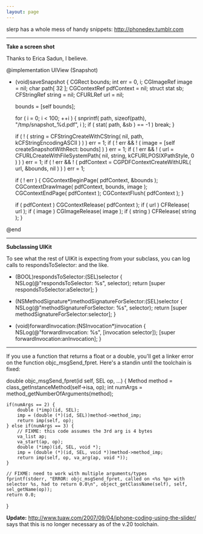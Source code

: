 ```yaml
---
layout: page
---
```




slerp has a whole mess of handy snippets: http://phonedev.tumblr.com

----

**Take a screen shot**

Thanks to Erica Sadun, I believe.

    
@implementation UIView (Snapshot)

- (void)saveSnapshot
{
	CGRect bounds;
	int err = 0, i;
	CGImageRef image = nil;
	char path[ 32 ];
	CGContextRef pdfContext = nil;
	struct stat sb;
	CFStringRef string = nil;
	CFURLRef url = nil;
	
	bounds = [self bounds];
	
	for ( i = 0; i < 100; ++i )
	{
		snprintf( path, sizeof(path), "/tmp/snapshot_%d.pdf", i );
		if ( stat( path, &sb ) == -1 ) break;
	}
	
	if ( ! ( string = CFStringCreateWithCString( nil, path, kCFStringEncodingASCII ) ) ) err = 1;
	if ( ! err && ! ( image = [self createSnapshotWithRect: bounds] ) ) err = 1;
	if ( ! err && ! ( url = CFURLCreateWithFileSystemPath( nil, string, kCFURLPOSIXPathStyle, 0 ) ) ) err = 1;
	if ( ! err && ! ( pdfContext = CGPDFContextCreateWithURL( url, &bounds, nil ) ) ) err = 1;

	if ( ! err ) {
		CGContextBeginPage( pdfContext, &bounds );
		CGContextDrawImage( pdfContext, bounds, image );
		CGContextEndPage( pdfContext );
		CGContextFlush( pdfContext );
	}
	
	if ( pdfContext ) CGContextRelease( pdfContext );
	if ( url ) CFRelease( url );
	if ( image ) CGImageRelease( image );
	if ( string ) CFRelease( string );
}

@end


----

**Subclassing UIKit**

To see what the rest of UIKit is expecting from your subclass, you can log calls to respondsToSelector: and the like.

    
- (BOOL)respondsToSelector:(SEL)selector
{
  NSLog(@"respondsToSelector: %s", selector);
  return [super respondsToSelector:aSelector];
}

- (NSMethodSignature*)methodSignatureForSelector:(SEL)selector
{
  NSLog(@"methodSignatureForSelector: %s", selector);
  return [super methodSignatureForSelector:selector];
}

- (void)forwardInvocation:(NSInvocation*)invocation
{
  NSLog(@"forwardInvocation: %s", [invocation selector]);
  [super forwardInvocation:anInvocation];
}


----

If you use a function that returns a float or a double, you'll get a linker error on the function objc_msgSend_fpret. Here's a standin until the toolchain is fixed:

    

double objc_msgSend_fpret(id self, SEL op, ...) {
	Method method = class_getInstanceMethod(self->isa, op);
	int numArgs = method_getNumberOfArguments(method);
	
	if(numArgs == 2) {
		double (*imp)(id, SEL);
		imp = (double (*)(id, SEL))method->method_imp;
		return imp(self, op);
	} else if(numArgs == 3) {
		// FIXME: this code assumes the 3rd arg is 4 bytes
		va_list ap;
		va_start(ap, op);
		double (*imp)(id, SEL, void *);
		imp = (double (*)(id, SEL, void *))method->method_imp;
		return imp(self, op, va_arg(ap, void *));
	}
	
	// FIXME: need to work with multiple arguments/types
	fprintf(stderr, "ERROR: objc_msgSend_fpret, called on <%s %p> with selector %s, had to return 0.0\n", object_getClassName(self), self, sel_getName(op));
	return 0.0;	
}


**Update:** http://www.tuaw.com/2007/09/04/iphone-coding-using-the-slider/ says that this is no longer necessary as of the v.20 toolchain.
